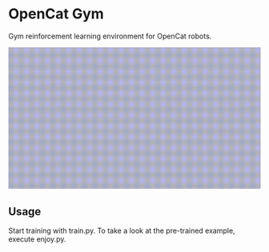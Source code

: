 # OpenCat Gym
Gym reinforcement learning environment for OpenCat robots.


![](nybble_learning.gif)

## Usage
Start training with train.py.
To take a look at the pre-trained example, execute enjoy.py.
